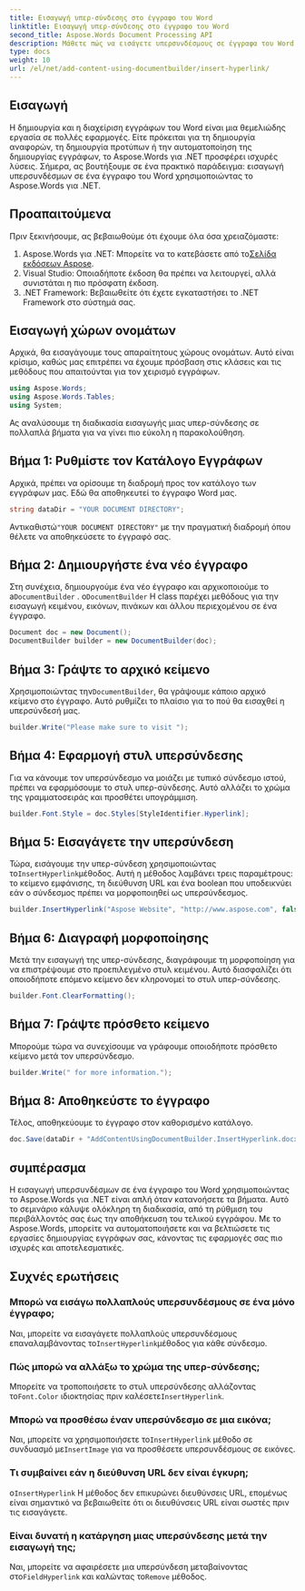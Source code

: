 ```yaml
---
title: Εισαγωγή υπερ-σύνδεσης στο έγγραφο του Word
linktitle: Εισαγωγή υπερ-σύνδεσης στο έγγραφο του Word
second_title: Aspose.Words Document Processing API
description: Μάθετε πώς να εισάγετε υπερσυνδέσμους σε έγγραφα του Word χρησιμοποιώντας το Aspose.Words για .NET με τον αναλυτικό οδηγό μας. Ιδανικό για την αυτοματοποίηση των εργασιών δημιουργίας εγγράφων σας.
type: docs
weight: 10
url: /el/net/add-content-using-documentbuilder/insert-hyperlink/
---
```

## Εισαγωγή

Η δημιουργία και η διαχείριση εγγράφων του Word είναι μια θεμελιώδης εργασία σε πολλές εφαρμογές. Είτε πρόκειται για τη δημιουργία αναφορών, τη δημιουργία προτύπων ή την αυτοματοποίηση της δημιουργίας εγγράφων, το Aspose.Words για .NET προσφέρει ισχυρές λύσεις. Σήμερα, ας βουτήξουμε σε ένα πρακτικό παράδειγμα: εισαγωγή υπερσυνδέσμων σε ένα έγγραφο του Word χρησιμοποιώντας το Aspose.Words για .NET.

## Προαπαιτούμενα

Πριν ξεκινήσουμε, ας βεβαιωθούμε ότι έχουμε όλα όσα χρειαζόμαστε:

1.  Aspose.Words για .NET: Μπορείτε να το κατεβάσετε από το[Σελίδα εκδόσεων Aspose](https://releases.aspose.com/words/net/).
2. Visual Studio: Οποιαδήποτε έκδοση θα πρέπει να λειτουργεί, αλλά συνιστάται η πιο πρόσφατη έκδοση.
3. .NET Framework: Βεβαιωθείτε ότι έχετε εγκαταστήσει το .NET Framework στο σύστημά σας.

## Εισαγωγή χώρων ονομάτων

Αρχικά, θα εισαγάγουμε τους απαραίτητους χώρους ονομάτων. Αυτό είναι κρίσιμο, καθώς μας επιτρέπει να έχουμε πρόσβαση στις κλάσεις και τις μεθόδους που απαιτούνται για τον χειρισμό εγγράφων.

```csharp
using Aspose.Words;
using Aspose.Words.Tables;
using System;
```

Ας αναλύσουμε τη διαδικασία εισαγωγής μιας υπερ-σύνδεσης σε πολλαπλά βήματα για να γίνει πιο εύκολη η παρακολούθηση.

## Βήμα 1: Ρυθμίστε τον Κατάλογο Εγγράφων

Αρχικά, πρέπει να ορίσουμε τη διαδρομή προς τον κατάλογο των εγγράφων μας. Εδώ θα αποθηκευτεί το έγγραφο Word μας.

```csharp
string dataDir = "YOUR DOCUMENT DIRECTORY";
```

 Αντικαθιστώ`"YOUR DOCUMENT DIRECTORY"` με την πραγματική διαδρομή όπου θέλετε να αποθηκεύσετε το έγγραφό σας.

## Βήμα 2: Δημιουργήστε ένα νέο έγγραφο

 Στη συνέχεια, δημιουργούμε ένα νέο έγγραφο και αρχικοποιούμε το a`DocumentBuilder` . ο`DocumentBuilder` Η class παρέχει μεθόδους για την εισαγωγή κειμένου, εικόνων, πινάκων και άλλου περιεχομένου σε ένα έγγραφο.

```csharp
Document doc = new Document();
DocumentBuilder builder = new DocumentBuilder(doc);
```

## Βήμα 3: Γράψτε το αρχικό κείμενο

 Χρησιμοποιώντας την`DocumentBuilder`, θα γράψουμε κάποιο αρχικό κείμενο στο έγγραφο. Αυτό ρυθμίζει το πλαίσιο για το πού θα εισαχθεί η υπερσύνδεσή μας.

```csharp
builder.Write("Please make sure to visit ");
```

## Βήμα 4: Εφαρμογή στυλ υπερσύνδεσης

Για να κάνουμε τον υπερσύνδεσμο να μοιάζει με τυπικό σύνδεσμο ιστού, πρέπει να εφαρμόσουμε το στυλ υπερ-σύνδεσης. Αυτό αλλάζει το χρώμα της γραμματοσειράς και προσθέτει υπογράμμιση.

```csharp
builder.Font.Style = doc.Styles[StyleIdentifier.Hyperlink];
```

## Βήμα 5: Εισαγάγετε την υπερσύνδεση

 Τώρα, εισάγουμε την υπερ-σύνδεση χρησιμοποιώντας το`InsertHyperlink`μέθοδος. Αυτή η μέθοδος λαμβάνει τρεις παραμέτρους: το κείμενο εμφάνισης, τη διεύθυνση URL και ένα boolean που υποδεικνύει εάν ο σύνδεσμος πρέπει να μορφοποιηθεί ως υπερσύνδεσμος.

```csharp
builder.InsertHyperlink("Aspose Website", "http://www.aspose.com", false);
```

## Βήμα 6: Διαγραφή μορφοποίησης

Μετά την εισαγωγή της υπερ-σύνδεσης, διαγράφουμε τη μορφοποίηση για να επιστρέψουμε στο προεπιλεγμένο στυλ κειμένου. Αυτό διασφαλίζει ότι οποιοδήποτε επόμενο κείμενο δεν κληρονομεί το στυλ υπερ-σύνδεσης.

```csharp
builder.Font.ClearFormatting();
```

## Βήμα 7: Γράψτε πρόσθετο κείμενο

Μπορούμε τώρα να συνεχίσουμε να γράφουμε οποιοδήποτε πρόσθετο κείμενο μετά τον υπερσύνδεσμο.

```csharp
builder.Write(" for more information.");
```

## Βήμα 8: Αποθηκεύστε το έγγραφο

Τέλος, αποθηκεύουμε το έγγραφο στον καθορισμένο κατάλογο.

```csharp
doc.Save(dataDir + "AddContentUsingDocumentBuilder.InsertHyperlink.docx");
```

## συμπέρασμα

Η εισαγωγή υπερσυνδέσμων σε ένα έγγραφο του Word χρησιμοποιώντας το Aspose.Words για .NET είναι απλή όταν κατανοήσετε τα βήματα. Αυτό το σεμινάριο κάλυψε ολόκληρη τη διαδικασία, από τη ρύθμιση του περιβάλλοντός σας έως την αποθήκευση του τελικού εγγράφου. Με το Aspose.Words, μπορείτε να αυτοματοποιήσετε και να βελτιώσετε τις εργασίες δημιουργίας εγγράφων σας, κάνοντας τις εφαρμογές σας πιο ισχυρές και αποτελεσματικές.

## Συχνές ερωτήσεις

### Μπορώ να εισάγω πολλαπλούς υπερσυνδέσμους σε ένα μόνο έγγραφο;

 Ναι, μπορείτε να εισαγάγετε πολλαπλούς υπερσυνδέσμους επαναλαμβάνοντας το`InsertHyperlink`μέθοδος για κάθε σύνδεσμο.

### Πώς μπορώ να αλλάξω το χρώμα της υπερ-σύνδεσης;

 Μπορείτε να τροποποιήσετε το στυλ υπερσύνδεσης αλλάζοντας το`Font.Color` ιδιοκτησίας πριν καλέσετε`InsertHyperlink`.

### Μπορώ να προσθέσω έναν υπερσύνδεσμο σε μια εικόνα;

 Ναι, μπορείτε να χρησιμοποιήσετε το`InsertHyperlink` μέθοδο σε συνδυασμό με`InsertImage` για να προσθέσετε υπερσυνδέσμους σε εικόνες.

### Τι συμβαίνει εάν η διεύθυνση URL δεν είναι έγκυρη;

 ο`InsertHyperlink` Η μέθοδος δεν επικυρώνει διευθύνσεις URL, επομένως είναι σημαντικό να βεβαιωθείτε ότι οι διευθύνσεις URL είναι σωστές πριν τις εισαγάγετε.

### Είναι δυνατή η κατάργηση μιας υπερσύνδεσης μετά την εισαγωγή της;

 Ναι, μπορείτε να αφαιρέσετε μια υπερσύνδεση μεταβαίνοντας στο`FieldHyperlink` και καλώντας το`Remove` μέθοδος.